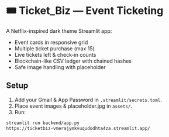 # 🎟 Ticket_Biz — Event Ticketing

A Netflix-inspired dark theme Streamlit app:
- Event cards in responsive grid
- Multiple ticket purchase (max 15)
- Live tickets left & check-in counts
- Blockchain-like CSV ledger with chained hashes
- Safe image handling with placeholder

## Setup
1. Add your Gmail & App Password in `.streamlit/secrets.toml`.
2. Place event images & placeholder.jpg in `assets/`.
3. Run:
```bash
streamlit run backend/app.py
https://ticketbiz-vmerajymkvuqudodhta4za.streamlit.app/
